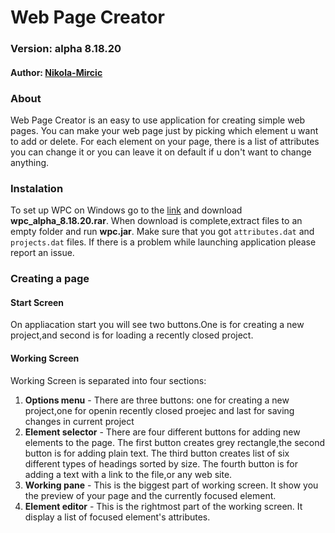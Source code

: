 # Web Page Creator 
### Version: alpha 8.18.20
#### Author: [Nikola-Mircic](https://github.com/Nikola-Mircic)

### About
Web Page Creator is an easy to use application for creating simple web pages. You can make your web page just by picking which element u want to add or delete. For each element on your page, there is a list of attributes you can change it or you can leave it on default if u don't want to change anything.

### Instalation
To set up WPC on Windows go to the [link](https://github.com/Nikola-Mircic/Web-Page-Creator/blob/master/release/wpc_alpha_8.18.20.rar) and download __wpc_alpha_8.18.20.rar__. When download is complete,extract files to an empty folder and run __wpc.jar__. Make sure that you got `attributes.dat` and `projects.dat` files. If there is a problem while launching application please report an issue.

### Creating a page
#### Start Screen
On appliacation start you will see two buttons.One is for creating a new project,and second is for loading a recently closed project.
#### Working Screen
Working Screen is separated into four sections:
1. __Options menu__ - There are three buttons: one for creating a new project,one for openin recently closed proejec and last for saving changes in current project
2. __Element selector__ - There are four different buttons for adding new elements to the page. The first button creates grey rectangle,the second button is for adding plain text. The third button creates list of six different types of headings sorted by size. The fourth button is for adding a text with a link to the file,or any web site.
3. __Working pane__ - This is the biggest part of working screen. It show you the preview of your page and the currently focused element.
4. __Element editor__ - This is the rightmost part of the working screen. It display a list of focused element's attributes.
